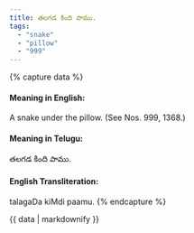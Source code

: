 ```yaml
---
title: తలగడ కింది పాము.
tags:
  - "snake"
  - "pillow"
  - "999"
---
```


{% capture data %}
#### Meaning in English:
A snake under the pillow.
(See Nos. 999, 1368.)

#### Meaning in Telugu:
తలగడ కింది పాము.

#### English Transliteration:
talagaDa kiMdi paamu.
{% endcapture %}

<div class="notice">{{ data | markdownify }}</div>

